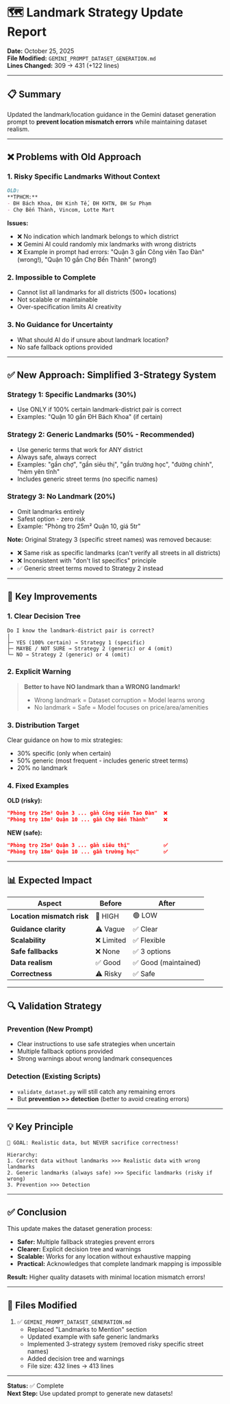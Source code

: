 # 🗺️ Landmark Strategy Update Report

**Date:** October 25, 2025  
**File Modified:** `GEMINI_PROMPT_DATASET_GENERATION.md`  
**Lines Changed:** 309 → 431 (+122 lines)

---

## 📋 Summary

Updated the landmark/location guidance in the Gemini dataset generation prompt to **prevent location mismatch errors** while maintaining dataset realism.

---

## ❌ Problems with Old Approach

### 1. **Risky Specific Landmarks Without Context**
```markdown
OLD:
**TPHCM:**
- ĐH Bách Khoa, ĐH Kinh Tế, ĐH KHTN, ĐH Sư Phạm
- Chợ Bến Thành, Vincom, Lotte Mart
```

**Issues:**
- ❌ No indication which landmark belongs to which district
- ❌ Gemini AI could randomly mix landmarks with wrong districts
- ❌ Example in prompt had errors: "Quận 3 gần Công viên Tao Đàn" (wrong!), "Quận 10 gần Chợ Bến Thành" (wrong!)

### 2. **Impossible to Complete**
- Cannot list all landmarks for all districts (500+ locations)
- Not scalable or maintainable
- Over-specification limits AI creativity

### 3. **No Guidance for Uncertainty**
- What should AI do if unsure about landmark location?
- No safe fallback options provided

---

## ✅ New Approach: Simplified 3-Strategy System

### **Strategy 1: Specific Landmarks (30%)**
- Use ONLY if 100% certain landmark-district pair is correct
- Examples: "Quận 10 gần ĐH Bách Khoa" (if certain)

### **Strategy 2: Generic Landmarks (50% - Recommended)**
- Use generic terms that work for ANY district
- Always safe, always correct
- Examples: "gần chợ", "gần siêu thị", "gần trường học", "đường chính", "hẻm yên tĩnh"
- Includes generic street terms (no specific names)

### **Strategy 3: No Landmark (20%)**
- Omit landmarks entirely
- Safest option - zero risk
- Example: "Phòng trọ 25m² Quận 10, giá 5tr"

**Note:** Original Strategy 3 (specific street names) was removed because:
- ❌ Same risk as specific landmarks (can't verify all streets in all districts)
- ❌ Inconsistent with "don't list specifics" principle
- ✅ Generic street terms moved to Strategy 2 instead

---

## 🎯 Key Improvements

### **1. Clear Decision Tree**
```
Do I know the landmark-district pair is correct?
│
├─ YES (100% certain) → Strategy 1 (specific)
├─ MAYBE / NOT SURE → Strategy 2 (generic) or 4 (omit)
└─ NO → Strategy 2 (generic) or 4 (omit)
```

### **2. Explicit Warning**
> **Better to have NO landmark than a WRONG landmark!**
> - Wrong landmark = Dataset corruption = Model learns wrong
> - No landmark = Safe = Model focuses on price/area/amenities

### **3. Distribution Target**
Clear guidance on how to mix strategies:
- 30% specific (only when certain)
- 50% generic (most frequent - includes generic street terms)
- 20% no landmark

### **4. Fixed Examples**
**OLD (risky):**
```json
"Phòng trọ 25m² Quận 3 ... gần Công viên Tao Đàn"  ❌
"Phòng trọ 18m² Quận 10 ... gần Chợ Bến Thành"     ❌
```

**NEW (safe):**
```json
"Phòng trọ 25m² Quận 3 ... gần siêu thị"           ✅
"Phòng trọ 18m² Quận 10 ... gần trường học"        ✅
```

---

## 📊 Expected Impact

| Aspect | Before | After |
|--------|--------|-------|
| **Location mismatch risk** | 🔴 HIGH | 🟢 LOW |
| **Guidance clarity** | ⚠️ Vague | ✅ Clear |
| **Scalability** | ❌ Limited | ✅ Flexible |
| **Safe fallbacks** | ❌ None | ✅ 3 options |
| **Data realism** | ✅ Good | ✅ Good (maintained) |
| **Correctness** | ⚠️ Risky | ✅ Safe |

---

## 🔍 Validation Strategy

### **Prevention (New Prompt)**
- Clear instructions to use safe strategies when uncertain
- Multiple fallback options provided
- Strong warnings about wrong landmark consequences

### **Detection (Existing Scripts)**
- `validate_dataset.py` will still catch any remaining errors
- But **prevention >> detection** (better to avoid creating errors)

---

## 💡 Key Principle

```
🎯 GOAL: Realistic data, but NEVER sacrifice correctness!

Hierarchy:
1. Correct data without landmarks >>> Realistic data with wrong landmarks
2. Generic landmarks (always safe) >>> Specific landmarks (risky if wrong)
3. Prevention >>> Detection
```

---

## ✅ Conclusion

This update makes the dataset generation process:
- **Safer:** Multiple fallback strategies prevent errors
- **Clearer:** Explicit decision tree and warnings
- **Scalable:** Works for any location without exhaustive mapping
- **Practical:** Acknowledges that complete landmark mapping is impossible

**Result:** Higher quality datasets with minimal location mismatch errors!

---

## 📝 Files Modified

1. ✅ `GEMINI_PROMPT_DATASET_GENERATION.md`
   - Replaced "Landmarks to Mention" section
   - Updated example with safe generic landmarks
   - Implemented 3-strategy system (removed risky specific street names)
   - Added decision tree and warnings
   - File size: 432 lines → 413 lines

---

**Status:** ✅ Complete  
**Next Step:** Use updated prompt to generate new datasets!

